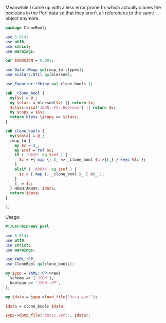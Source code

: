 Meanwhile I came up with a less error prone  fix which actually clones the booleans in the Perl data so that they aren't all references to the same object anymore.

``````perl
package CloneBool;

use 5.014;
use utf8;
use strict;
use warnings;

our $VERSION = 0.001;

use Data::Rmap qw[rmap_to :types];
use Scalar::Util qw[blessed];

use Exporter::Shiny qw[ clone_bools ];

sub _clone_bool {
  my($v) = @_;
  my $class = blessed($v) || return $v;
  $class->isa('JSON::PP::Boolean') || return $v;
  my $copy = $$v;
  return bless \$copy => $class;
}

sub clone_bools {
  my($data) = @_;
  rmap_to {
    my $c = $_;
    my $ref = ref $c;
    if ( 'HASH' eq $ref ) {
      $c = +{ map {; $_ => _clone_bool $c->{$_} } keys %$c };
    }
    elsif ( 'ARRAY' eq $ref ) {
      $c = [ map {; _clone_bool $_ } @$_ ];
    }
    $_ = $c;
  } HASH|ARRAY, $data;
  return $data;
}

1;
``````

Usage:

``````perl
#!/usr/bin/env perl

use 5.014;
use utf8;
use strict;
use warnings;

use YAML::PP;
use CloneBool qw[clone_bools];

my $ypp = YAML::PP->new(
  schema => ['JSON'],
  boolean => 'JSON::PP',
);

my $data = $ypp->load_file('data.yaml');

$data = clone_bools $data;

$ypp->dump_file('data1.yaml', $data);
``````


